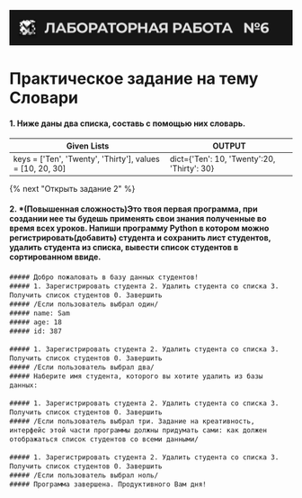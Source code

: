 ![alt MATE Programming Lab](https://github.com/MATE-Programming/Lab_logo/blob/main/lab_6.svg?raw=true)

# Практическое задание на тему Словари

#### 1. Ниже даны два списка, составь с помощью них  словарь.


| Given Lists | OUTPUT |
|   ---   |   ---  |
| keys = ['Ten', 'Twenty', 'Thirty'], values = [10, 20, 30] | dict={'Ten': 10, 'Twenty':20, 'Thirty': 30}  |


{% next "Открыть задание 2" %}
#### 2. *(Повышенная сложность)Это твоя первая программа, при создании нее ты будешь применять свои знания полученные во время всех уроков. Напиши программу Python в котором можно регистрировать(добавить) студента и сохранить лист студентов, удалить студента из списка, вывести список студентов в сортированном ввиде.



    ##### Добро пожаловать в базу данных студентов!
    ##### 1. Зарегистрировать студента 2. Удалить студента со списка 3. Получить список студентов 0. Завершить
    ##### /Если пользователь выбрал один/
    ##### name: Sam
    ##### age: 18
    ##### id: 387

    ##### 1. Зарегистрировать студента 2. Удалить студента со списка 3. Получить список студентов 0. Завершить
    ##### /Если пользователь выбрал два/
    ##### Наберите имя студента, которого вы хотите удалить из базы данных:

    ##### 1. Зарегистрировать студента 2. Удалить студента со списка 3. Получить список студентов 0. Завершить
    ##### /Если пользователь выбрал три. Задание на креативность, интерфейс этой части программы должны придумать сами: как должен отображаться список студентов со всеми данными/

    ##### 1. Зарегистрировать студента 2. Удалить студента со списка 3. Получить список студентов 0. Завершить
    ##### /Если пользователь выбрал ноль/
    ##### Программа завершена. Продуктивного Вам дня!
